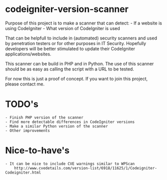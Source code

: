 # codeigniter-version-scanner

Purpose of this project is to make a scanner that can detect:
	- If a website is using CodeIgniter
	- What version of CodeIgniter is used

That can be helpfull to include in (automated) security scanners and used by penetration testers or 
for other purposes in IT Security. Hopefully developers will be better stimulated to update their 
CodeIgniter applications/websites.

This scanner can be build in PHP and in Python.
The use of this scanner should be as easy as calling the script with a URL to be tested.

For now this is just a proof of concept.
If you want to join this project, please contact me.

# TODO's
	- Finish PHP version of the scanner
	- Find more detectable differences in CodeIgniter versions
	- Make a similar Python version of the scanner
	- Other improvements
	
# Nice-to-have's
	- It can be nice to include CVE warnings similar to WPScan
		http://www.cvedetails.com/version-list/6918/11625/1/Codeigniter-Codeigniter.html
